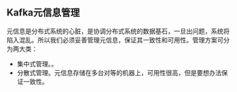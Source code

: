 Kafka元信息管理
---

元信息是分布式系统的心脏，是协调分布式系统的数据基石，一旦出问题，系统将陷入混乱。所以我们必须妥善管理元信息，保证其一致性和可用性。管理方案可分为两大类：

* 集中式管理。。
* 分散式管理。元信息存储在多台对等的机器上，可用性很高，但是要想办法保证一致性。
